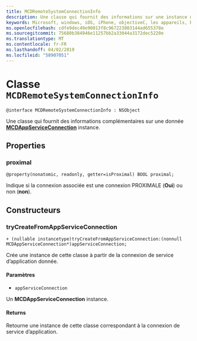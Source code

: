 ```yaml
---
title: MCDRemoteSystemConnectionInfo
description: Une classe qui fournit des informations sur une instance donnée de MCDAppServiceConnection complémentaires.
keywords: Microsoft, windows, iOS, iPhone, objectiveC, les appareils, Project Rome connectés
ms.openlocfilehash: cdfe9dec49e90013f8c967223803144ad655378e
ms.sourcegitcommit: 75680b384946e11257bb2a33044a3172dec5220e
ms.translationtype: MT
ms.contentlocale: fr-FR
ms.lasthandoff: 04/02/2019
ms.locfileid: "58907051"
---
```

# <a name="class-mcdremotesystemconnectioninfo"></a>Classe `MCDRemoteSystemConnectionInfo` 

```
@interface MCDRemoteSystemConnectionInfo : NSObject
```  

Une classe qui fournit des informations complémentaires sur une donnée **[MCDAppServiceConnection](MCDAppServiceConnection.md)** instance.

## <a name="properties"></a>Properties

### <a name="proximal"></a>proximal
`@property(nonatomic, readonly, getter=isProximal) BOOL proximal;`

Indique si la connexion associée est une connexion PROXIMALE (**Oui**) ou non (**non**).

## <a name="constructors"></a>Constructeurs

### <a name="trycreatefromappserviceconnection"></a>tryCreateFromAppServiceConnection
`+ (nullable instancetype)tryCreateFromAppServiceConnection:(nonnull MCDAppServiceConnection*)appServiceConnection;`

Crée une instance de cette classe à partir de la connexion de service d’application donnée.

#### <a name="parameters"></a>Paramètres
* `appServiceConnection` 

Un **MCDAppServiceConnection** instance.

#### <a name="returns"></a>Returns
Retourne une instance de cette classe correspondant à la connexion de service d’application.